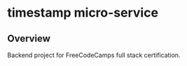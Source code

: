 # timestamp micro-service

## Overview

Backend project for FreeCodeCamps full stack certification.
